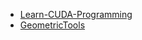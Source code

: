 - [Learn-CUDA-Programming](https://github.com/PacktPublishing/Learn-CUDA-Programming)
- [GeometricTools](https://github.com/davideberly/GeometricTools)

